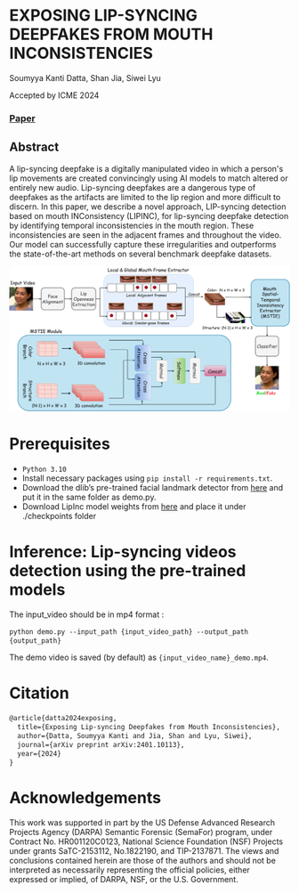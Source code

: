 # EXPOSING LIP-SYNCING DEEPFAKES FROM MOUTH INCONSISTENCIES
Soumyya Kanti Datta, Shan Jia, Siwei Lyu

Accepted by ICME 2024
### [Paper](https://arxiv.org/abs/2401.10113) 

## Abstract
A lip-syncing deepfake is a digitally manipulated video in which a person's lip movements are created convincingly using AI models to match altered or entirely new audio. Lip-syncing deepfakes are a dangerous type of deepfakes as the artifacts are limited to the lip region and more difficult to discern. In this paper, we describe a novel approach, LIP-syncing detection based on mouth INConsistency (LIPINC), for lip-syncing deepfake detection by identifying temporal inconsistencies in the mouth region. These inconsistencies are seen in the adjacent frames and throughout the video. Our model can successfully capture these irregularities and outperforms the state-of-the-art methods on several benchmark deepfake datasets. 

<img src='./Images/LIPINC+MSTIE.png' width=900>

# Prerequisites
- `Python 3.10` 
- Install necessary packages using `pip install -r requirements.txt`.
- Download the dlib’s pre-trained facial landmark detector from [here](https://drive.google.com/file/d/1-Uc2rH1tiKZEh9NwmgmBFZT_6xDvGBSD/view?usp=sharing) and put it in the same folder as demo.py.
- Download LipInc model weights from [here](https://drive.google.com/file/d/1V6eUVVHaLs_QxdqKl8HHhkNTTj9Uaz_L/view?usp=sharing) and place it under ./checkpoints folder

# Inference: Lip-syncing videos detection using the pre-trained models 

The input_video should be in mp4 format :
```
python demo.py --input_path {input_video_path} --output_path {output_path}
```
The demo video is saved (by default) as `{input_video_name}_demo.mp4`.


# Citation
```
@article{datta2024exposing,
  title={Exposing Lip-syncing Deepfakes from Mouth Inconsistencies},
  author={Datta, Soumyya Kanti and Jia, Shan and Lyu, Siwei},
  journal={arXiv preprint arXiv:2401.10113},
  year={2024}
}
```

# Acknowledgements
This work was supported in part by the US Defense Advanced Research Projects Agency (DARPA) Semantic Forensic (SemaFor) program, under Contract No. HR001120C0123, National Science Foundation (NSF) Projects under grants SaTC-2153112, No.1822190, and TIP-2137871. The views and conclusions contained herein are those of the authors and should not be interpreted as necessarily representing the official policies, either expressed or implied, of DARPA, NSF, or the U.S. Government.

